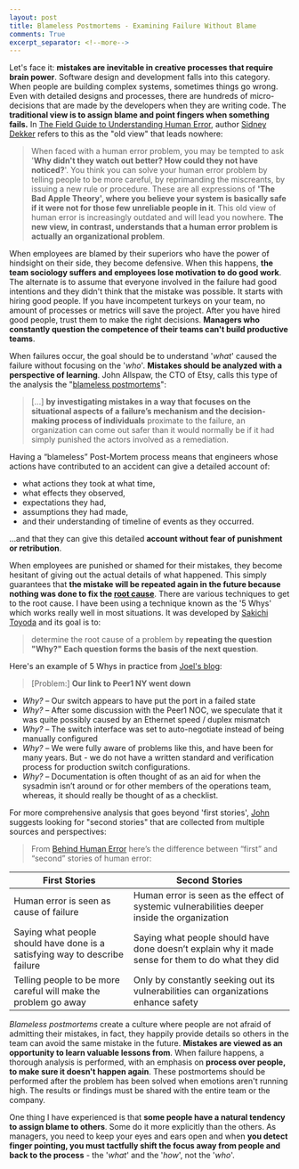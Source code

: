 ```yaml
---
layout: post
title: Blameless Postmortems - Examining Failure Without Blame
comments: True
excerpt_separator: <!--more-->
---
```


Let's face it: **mistakes are inevitable in creative processes that require brain power**. Software design and development falls into this category. When people are building complex systems, sometimes things go wrong. Even with detailed designs and processes, there are hundreds of micro-decisions that are made by the developers when they are writing code. The **traditional view is to assign blame and point fingers when something fails.** In [The Field Guide to Understanding Human Error](https://www.amazon.com/Field-Guide-Understanding-Human-Error/dp/0754648265), author [Sidney Dekker](http://sidneydekker.com/) refers to this as the "old view" that leads nowhere:

<!--more-->

> When faced with a human error problem, you may be tempted to ask '**Why didn't they watch out better? How could they not have noticed?**'. You think you can solve your human error problem by telling people to be more careful, by reprimanding the miscreants, by issuing a new rule or procedure. These are all expressions of **'The Bad Apple Theory', where you believe your system is basically safe if it were not for those few unreliable people in it**. This old view of human error is increasingly outdated and will lead you nowhere. **The new view, in contrast, understands that a human error problem is actually an organizational problem**.

When employees are blamed by their superiors who have the power of hindsight on their side, they become defensive. When this happens, **the team sociology suffers and employees lose motivation to do good work**. The alternate is to assume that everyone involved in the failure had good intentions and they didn't think that the mistake was possible. It starts with hiring good people. If you have incompetent turkeys on your team, no amount of processes or metrics will save the project. After you have hired good people, trust them to make the right decisions. **Managers who constantly question the competence of their teams can't build productive teams**.

When failures occur, the goal should be to understand '*what*' caused the failure without focusing on the '*who*'. **Mistakes should be analyzed with a perspective of learning**. John Allspaw, the CTO of Etsy, calls this type of the analysis the "[blameless postmortems](https://codeascraft.com/2012/05/22/blameless-postmortems/)":

> [...] **by investigating mistakes in a way that focuses on the situational aspects of a failure’s mechanism and the decision-making process of individuals** proximate to the failure, an organization can come out safer than it would normally be if it had simply punished the actors involved as a remediation.
>
Having a “blameless” Post-Mortem process means that engineers whose actions have contributed to an accident can give a detailed account of:
>
- what actions they took at what time,
- what effects they observed,
- expectations they had,
- assumptions they had made,
- and their understanding of timeline of events as they occurred.
>
…and that they can give this detailed **account without fear of punishment or retribution**.

When employees are punished or shamed for their mistakes, they become hesitant of giving out the actual details of what happened. This simply guarantees that **the mistake will be repeated again in the future because nothing was done to fix the [root cause](https://en.wikipedia.org/wiki/Root_cause)**. There are various techniques to get to the root cause. I have been using a technique known as the '5 Whys' which works really well in most situations. It was developed by [Sakichi Toyoda](https://en.wikipedia.org/wiki/Sakichi_Toyoda) and its goal is to:

>  determine the root cause of a problem by **repeating the question "Why?" Each question forms the basis of the next question**.

Here's an example of 5 Whys in practice from [Joel's blog](http://www.joelonsoftware.com/items/2008/01/22.html):

> [Problem:] **Our link to Peer1 NY went down**
>
- *Why?* – Our switch appears to have put the port in a failed state
- *Why?* – After some discussion with the Peer1 NOC, we speculate that it was quite possibly caused by an Ethernet speed / duplex mismatch
- *Why?* – The switch interface was set to auto-negotiate instead of being manually configured
- *Why?* – We were fully aware of problems like this, and have been for many years.  But - we do not have a written standard and verification process for production switch configurations.
- *Why?* – Documentation is often thought of as an aid for when the sysadmin isn’t around or for other members of the operations team, whereas, it should really be thought of as a checklist.

For more comprehensive analysis that goes beyond 'first stories', [John](https://codeascraft.com/2012/05/22/blameless-postmortems/) suggests looking for "second stories" that are collected from multiple sources and perspectives:

> From [Behind Human Error](https://www.amazon.com/Behind-Human-Error-David-Woods/dp/0754678342) here’s the difference between “first” and “second” stories of human error:

| First Stories  | Second Stories  |
|---|---|
| Human error is seen as cause of failure	  |  Human error is seen as the effect of systemic vulnerabilities deeper inside the organization |
| Saying what people should have done is a satisfying way to describe failure  | Saying what people should have done doesn’t explain why it made sense for them to do what they did  |
| Telling people to be more careful will make the problem go away  | Only by constantly seeking out its vulnerabilities can organizations enhance safety  |

*Blameless postmortems* create a culture where people are not afraid of admitting their mistakes, in fact, they happily provide details so others in the team can avoid the same mistake in the future. **Mistakes are viewed as an opportunity to learn valuable lessons from**. When failure happens, a thorough analysis is performed, with an emphasis on **process over people, to make sure it doesn't happen again**. These postmortems should be performed after the problem has been solved when emotions aren't running high. The results or findings must be shared with the entire team or the company.

One thing I have experienced is that **some people have a natural tendency to assign blame to others**. Some do it more explicitly than the others. As managers, you need to keep your eyes and ears open and when **you detect finger pointing, you must tactfully shift the focus away from people and back to the process** - the '*what*' and the '*how*', not the '*who*'.
